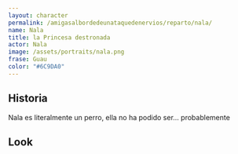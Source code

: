 ```yaml
---
layout: character
permalink: /amigasalbordedeunataquedenervios/reparto/nala/
name: Nala
title: la Princesa destronada
actor: Nala
image: /assets/portraits/nala.png
frase: Guau
color: "#6C9DA0"
---
```


## Historia

Nala es literalmente un perro, ella no ha podido ser... probablemente

## Look

